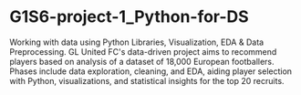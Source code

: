 # G1S6-project-1_Python-for-DS
Working with data using Python Libraries, Visualization, EDA &amp; Data Preprocessing.
GL United FC's data-driven project aims to recommend players based on analysis of a dataset of 18,000 European footballers. Phases include data exploration, cleaning, and EDA, aiding player selection with Python, visualizations, and statistical insights for the top 20 recruits.
